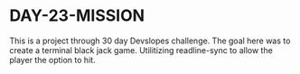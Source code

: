# DAY-23-MISSION
This is a project through 30 day Devslopes challenge. 
The goal here was to create a terminal black jack game. Utilitizing readline-sync to allow the player the option to hit. 
